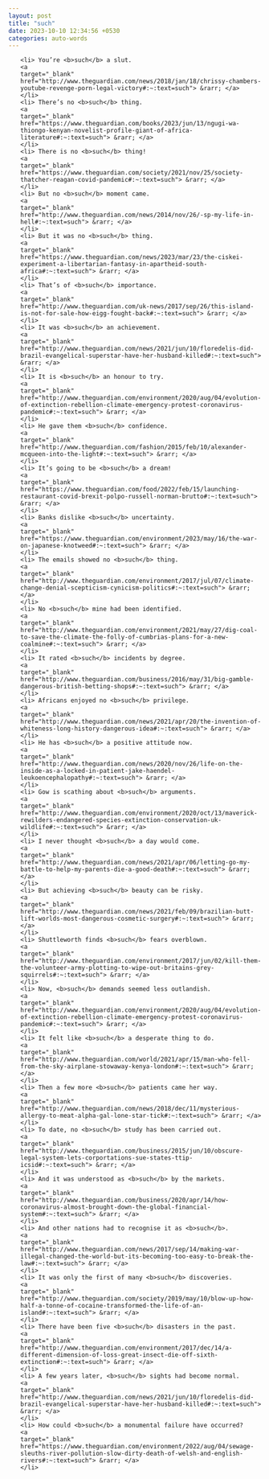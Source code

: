 ```yaml
---
layout: post
title: "such"
date: 2023-10-10 12:34:56 +0530
categories: auto-words
---
```

<ol>

    <li> You’re <b>such</b> a slut.
    <a 
    target="_blank" 
    href="http://www.theguardian.com/news/2018/jan/18/chrissy-chambers-youtube-revenge-porn-legal-victory#:~:text=such"> &rarr; </a>
    </li>
    <li> There’s no <b>such</b> thing.
    <a 
    target="_blank" 
    href="https://www.theguardian.com/books/2023/jun/13/ngugi-wa-thiongo-kenyan-novelist-profile-giant-of-africa-literature#:~:text=such"> &rarr; </a>
    </li>
    <li> There is no <b>such</b> thing!
    <a 
    target="_blank" 
    href="https://www.theguardian.com/society/2021/nov/25/society-thatcher-reagan-covid-pandemic#:~:text=such"> &rarr; </a>
    </li>
    <li> But no <b>such</b> moment came.
    <a 
    target="_blank" 
    href="http://www.theguardian.com/news/2014/nov/26/-sp-my-life-in-hell#:~:text=such"> &rarr; </a>
    </li>
    <li> But it was no <b>such</b> thing.
    <a 
    target="_blank" 
    href="https://www.theguardian.com/news/2023/mar/23/the-ciskei-experiment-a-libertarian-fantasy-in-apartheid-south-africa#:~:text=such"> &rarr; </a>
    </li>
    <li> That’s of <b>such</b> importance.
    <a 
    target="_blank" 
    href="http://www.theguardian.com/uk-news/2017/sep/26/this-island-is-not-for-sale-how-eigg-fought-back#:~:text=such"> &rarr; </a>
    </li>
    <li> It was <b>such</b> an achievement.
    <a 
    target="_blank" 
    href="http://www.theguardian.com/news/2021/jun/10/floredelis-did-brazil-evangelical-superstar-have-her-husband-killed#:~:text=such"> &rarr; </a>
    </li>
    <li> It is <b>such</b> an honour to try.
    <a 
    target="_blank" 
    href="http://www.theguardian.com/environment/2020/aug/04/evolution-of-extinction-rebellion-climate-emergency-protest-coronavirus-pandemic#:~:text=such"> &rarr; </a>
    </li>
    <li> He gave them <b>such</b> confidence.
    <a 
    target="_blank" 
    href="http://www.theguardian.com/fashion/2015/feb/10/alexander-mcqueen-into-the-light#:~:text=such"> &rarr; </a>
    </li>
    <li> It’s going to be <b>such</b> a dream!
    <a 
    target="_blank" 
    href="https://www.theguardian.com/food/2022/feb/15/launching-restaurant-covid-brexit-polpo-russell-norman-brutto#:~:text=such"> &rarr; </a>
    </li>
    <li> Banks dislike <b>such</b> uncertainty.
    <a 
    target="_blank" 
    href="https://www.theguardian.com/environment/2023/may/16/the-war-on-japanese-knotweed#:~:text=such"> &rarr; </a>
    </li>
    <li> The emails showed no <b>such</b> thing.
    <a 
    target="_blank" 
    href="http://www.theguardian.com/environment/2017/jul/07/climate-change-denial-scepticism-cynicism-politics#:~:text=such"> &rarr; </a>
    </li>
    <li> No <b>such</b> mine had been identified.
    <a 
    target="_blank" 
    href="http://www.theguardian.com/environment/2021/may/27/dig-coal-to-save-the-climate-the-folly-of-cumbrias-plans-for-a-new-coalmine#:~:text=such"> &rarr; </a>
    </li>
    <li> It rated <b>such</b> incidents by degree.
    <a 
    target="_blank" 
    href="http://www.theguardian.com/business/2016/may/31/big-gamble-dangerous-british-betting-shops#:~:text=such"> &rarr; </a>
    </li>
    <li> Africans enjoyed no <b>such</b> privilege.
    <a 
    target="_blank" 
    href="http://www.theguardian.com/news/2021/apr/20/the-invention-of-whiteness-long-history-dangerous-idea#:~:text=such"> &rarr; </a>
    </li>
    <li> He has <b>such</b> a positive attitude now.
    <a 
    target="_blank" 
    href="http://www.theguardian.com/news/2020/nov/26/life-on-the-inside-as-a-locked-in-patient-jake-haendel-leukoencephalopathy#:~:text=such"> &rarr; </a>
    </li>
    <li> Gow is scathing about <b>such</b> arguments.
    <a 
    target="_blank" 
    href="http://www.theguardian.com/environment/2020/oct/13/maverick-rewilders-endangered-species-extinction-conservation-uk-wildlife#:~:text=such"> &rarr; </a>
    </li>
    <li> I never thought <b>such</b> a day would come.
    <a 
    target="_blank" 
    href="http://www.theguardian.com/news/2021/apr/06/letting-go-my-battle-to-help-my-parents-die-a-good-death#:~:text=such"> &rarr; </a>
    </li>
    <li> But achieving <b>such</b> beauty can be risky.
    <a 
    target="_blank" 
    href="http://www.theguardian.com/news/2021/feb/09/brazilian-butt-lift-worlds-most-dangerous-cosmetic-surgery#:~:text=such"> &rarr; </a>
    </li>
    <li> Shuttleworth finds <b>such</b> fears overblown.
    <a 
    target="_blank" 
    href="http://www.theguardian.com/environment/2017/jun/02/kill-them-the-volunteer-army-plotting-to-wipe-out-britains-grey-squirrels#:~:text=such"> &rarr; </a>
    </li>
    <li> Now, <b>such</b> demands seemed less outlandish.
    <a 
    target="_blank" 
    href="http://www.theguardian.com/environment/2020/aug/04/evolution-of-extinction-rebellion-climate-emergency-protest-coronavirus-pandemic#:~:text=such"> &rarr; </a>
    </li>
    <li> It felt like <b>such</b> a desperate thing to do.
    <a 
    target="_blank" 
    href="http://www.theguardian.com/world/2021/apr/15/man-who-fell-from-the-sky-airplane-stowaway-kenya-london#:~:text=such"> &rarr; </a>
    </li>
    <li> Then a few more <b>such</b> patients came her way.
    <a 
    target="_blank" 
    href="http://www.theguardian.com/news/2018/dec/11/mysterious-allergy-to-meat-alpha-gal-lone-star-tick#:~:text=such"> &rarr; </a>
    </li>
    <li> To date, no <b>such</b> study has been carried out.
    <a 
    target="_blank" 
    href="http://www.theguardian.com/business/2015/jun/10/obscure-legal-system-lets-corportations-sue-states-ttip-icsid#:~:text=such"> &rarr; </a>
    </li>
    <li> And it was understood as <b>such</b> by the markets.
    <a 
    target="_blank" 
    href="http://www.theguardian.com/business/2020/apr/14/how-coronavirus-almost-brought-down-the-global-financial-system#:~:text=such"> &rarr; </a>
    </li>
    <li> And other nations had to recognise it as <b>such</b>.
    <a 
    target="_blank" 
    href="http://www.theguardian.com/news/2017/sep/14/making-war-illegal-changed-the-world-but-its-becoming-too-easy-to-break-the-law#:~:text=such"> &rarr; </a>
    </li>
    <li> It was only the first of many <b>such</b> discoveries.
    <a 
    target="_blank" 
    href="http://www.theguardian.com/society/2019/may/10/blow-up-how-half-a-tonne-of-cocaine-transformed-the-life-of-an-island#:~:text=such"> &rarr; </a>
    </li>
    <li> There have been five <b>such</b> disasters in the past.
    <a 
    target="_blank" 
    href="http://www.theguardian.com/environment/2017/dec/14/a-different-dimension-of-loss-great-insect-die-off-sixth-extinction#:~:text=such"> &rarr; </a>
    </li>
    <li> A few years later, <b>such</b> sights had become normal.
    <a 
    target="_blank" 
    href="http://www.theguardian.com/news/2021/jun/10/floredelis-did-brazil-evangelical-superstar-have-her-husband-killed#:~:text=such"> &rarr; </a>
    </li>
    <li> How could <b>such</b> a monumental failure have occurred?
    <a 
    target="_blank" 
    href="https://www.theguardian.com/environment/2022/aug/04/sewage-sleuths-river-pollution-slow-dirty-death-of-welsh-and-english-rivers#:~:text=such"> &rarr; </a>
    </li>